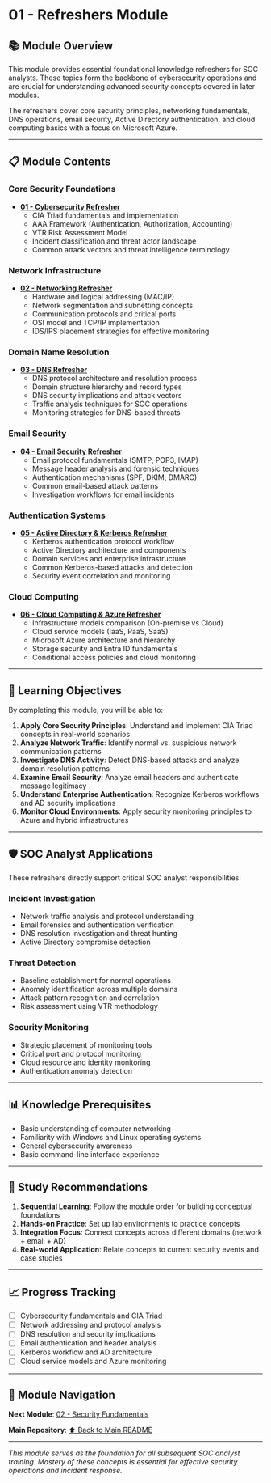 # 01 - Refreshers Module

## 📚 Module Overview

This module provides essential foundational knowledge refreshers for SOC analysts. These topics form the backbone of cybersecurity operations and are crucial for understanding advanced security concepts covered in later modules.

The refreshers cover core security principles, networking fundamentals, DNS operations, email security, Active Directory authentication, and cloud computing basics with a focus on Microsoft Azure.

---

## 📋 Module Contents

### Core Security Foundations
- **[01 - Cybersecurity Refresher](./01-cybersecurity-refresher.md)**
  - CIA Triad fundamentals and implementation
  - AAA Framework (Authentication, Authorization, Accounting)
  - VTR Risk Assessment Model
  - Incident classification and threat actor landscape
  - Common attack vectors and threat intelligence terminology

### Network Infrastructure
- **[02 - Networking Refresher](./02-networking-refresher.md)**
  - Hardware and logical addressing (MAC/IP)
  - Network segmentation and subnetting concepts
  - Communication protocols and critical ports
  - OSI model and TCP/IP implementation
  - IDS/IPS placement strategies for effective monitoring

### Domain Name Resolution
- **[03 - DNS Refresher](./03-dns-refresher.md)**
  - DNS protocol architecture and resolution process
  - Domain structure hierarchy and record types
  - DNS security implications and attack vectors
  - Traffic analysis techniques for SOC operations
  - Monitoring strategies for DNS-based threats

### Email Security
- **[04 - Email Security Refresher](./04-email-security-refresher.md)**
  - Email protocol fundamentals (SMTP, POP3, IMAP)
  - Message header analysis and forensic techniques
  - Authentication mechanisms (SPF, DKIM, DMARC)
  - Common email-based attack patterns
  - Investigation workflows for email incidents

### Authentication Systems
- **[05 - Active Directory & Kerberos Refresher](./05-active-directory-kerberos-refresher.md)**
  - Kerberos authentication protocol workflow
  - Active Directory architecture and components
  - Domain services and enterprise infrastructure
  - Common Kerberos-based attacks and detection
  - Security event correlation and monitoring

### Cloud Computing
- **[06 - Cloud Computing & Azure Refresher](./06-cloud-computing-azure-refresher.md)**
  - Infrastructure models comparison (On-premise vs Cloud)
  - Cloud service models (IaaS, PaaS, SaaS)
  - Microsoft Azure architecture and hierarchy
  - Storage security and Entra ID fundamentals
  - Conditional access policies and cloud monitoring

---

## 🎯 Learning Objectives

By completing this module, you will be able to:

1. **Apply Core Security Principles**: Understand and implement CIA Triad concepts in real-world scenarios
2. **Analyze Network Traffic**: Identify normal vs. suspicious network communication patterns
3. **Investigate DNS Activity**: Detect DNS-based attacks and analyze domain resolution patterns
4. **Examine Email Security**: Analyze email headers and authenticate message legitimacy
5. **Understand Enterprise Authentication**: Recognize Kerberos workflows and AD security implications
6. **Monitor Cloud Environments**: Apply security monitoring principles to Azure and hybrid infrastructures

---

## 🛡️ SOC Analyst Applications

These refreshers directly support critical SOC analyst responsibilities:

### **Incident Investigation**
- Network traffic analysis and protocol understanding
- Email forensics and authentication verification
- DNS resolution investigation and threat hunting
- Active Directory compromise detection

### **Threat Detection**
- Baseline establishment for normal operations
- Anomaly identification across multiple domains
- Attack pattern recognition and correlation
- Risk assessment using VTR methodology

### **Security Monitoring**
- Strategic placement of monitoring tools
- Critical port and protocol monitoring
- Cloud resource and identity monitoring
- Authentication anomaly detection

---

## 📊 Knowledge Prerequisites

- Basic understanding of computer networking
- Familiarity with Windows and Linux operating systems
- General cybersecurity awareness
- Basic command-line interface experience

---

## 🔄 Study Recommendations

1. **Sequential Learning**: Follow the module order for building conceptual foundations
2. **Hands-on Practice**: Set up lab environments to practice concepts
3. **Integration Focus**: Connect concepts across different domains (network + email + AD)
4. **Real-world Application**: Relate concepts to current security events and case studies

---

## 📈 Progress Tracking

- [ ] Cybersecurity fundamentals and CIA Triad
- [ ] Network addressing and protocol analysis
- [ ] DNS resolution and security implications
- [ ] Email authentication and header analysis
- [ ] Kerberos workflow and AD architecture
- [ ] Cloud service models and Azure monitoring

---

## 🔗 Module Navigation

**Next Module**: [02 - Security Fundamentals](../02-security-fundamentals/README.md)

**Main Repository**: [⬆️ Back to Main README](../README.md)

---

*This module serves as the foundation for all subsequent SOC analyst training. Mastery of these concepts is essential for effective security operations and incident response.*
